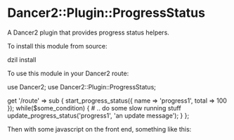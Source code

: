 Dancer2::Plugin::ProgressStatus
==============================

A Dancer2 plugin that provides progress status helpers.

To install this module from source:

  dzil install

To use this module in your Dancer2 route:

  use Dancer2;
  use Dancer2::Plugin::ProgressStatus;

  get '/route' => sub {
    start_progress_status({ name => 'progress1', total => 100 });
    while($some_condition) {
        # .. do some slow running stuff
        update_progress_status('progress1', 'an update message');
    }
  };

Then with some javascript on the front end, something like this:

  <script src="//ajax.googleapis.com/ajax/libs/jquery/2.0.3/jquery.min.js"></script>
  <script type="text/javascript">
      function displayProgress(data, done) {
          var prog = (data.count / data.total) * 100;
          $('#progress').html(Math.round(prog) + '%');
          if ( done ) {
              $('#progress').append("<br />Done!");
          }
      }
      function checkProgress() {
          $.getJSON('/_progressstatus/test', function(data) {
              if ( !data.in_progress ) {
                  displayProgress(data, true);
                  return;
              }
              displayProgress(data);
              setTimeout(checkProgress, 3000)
          })
      }

      checkProgress();
  </script>

